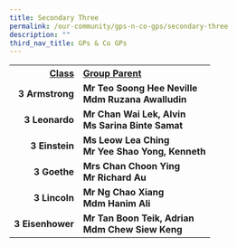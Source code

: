 ```yaml
---
title: Secondary Three
permalink: /our-community/gps-n-co-gps/secondary-three
description: ""
third_nav_title: GPs & Co GPs
---
```

<table>
<tbody>
<tr>
<th style="text-align: right;"><u>Class</u></th>
<th style="text-align: left;"><u>Group Parent</u></th>
</tr>
<tr>
<td style="text-align: right;"><strong>3 Armstrong</strong></td>
<td style="text-align: left;"><strong>Mr Teo Soong Hee Neville<br />Mdm Ruzana Awalludin</strong></td>
</tr>
<tr>
<td style="text-align: right;"><strong>3 Leonardo</strong></td>
<td style="text-align: left;"><strong>Mr Chan Wai Lek, Alvin<br />Ms Sarina Binte Samat</strong></td>
</tr>
<tr>
<td style="text-align: right;"><strong>3 Einstein</strong></td>
<td style="text-align: left;"><strong>Ms Leow Lea Ching<br />Mr Yee Shao Yong, Kenneth</strong></td>
</tr>
<tr>
<td style="text-align: right;"><strong>3 Goethe</strong></td>
<td style="text-align: left;"><strong>Mrs Chan Choon Ying<br />Mr Richard Au</strong></td>
</tr>
<tr>
<td style="text-align: right;"><strong>3 Lincoln</strong></td>
<td style="text-align: left;"><strong>Mr Ng Chao Xiang<br />Mdm Hanim Ali</strong></td>
</tr>
<tr>
<td style="text-align: right;"><strong>3 Eisenhower</strong></td>
<td style="text-align: left;"><strong>Mr Tan Boon Teik, Adrian<br />Mdm Chew Siew Keng</strong></td>
</tr>
</tbody>
</table>